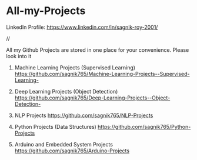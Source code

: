 # All-my-Projects

LinkedIn Profile: https://www.linkedin.com/in/sagnik-roy-2001/

//

All my Github Projects are stored in one place for your convenience. Please look into it



1. Machine Learning Projects (Supervised Learning)    https://github.com/sagnik765/Machine-Learning-Projects--Supervised-Learning-

2. Deep Learning Projects (Object Detection)    https://github.com/sagnik765/Deep-Learning-Projects--Object-Detection-

3. NLP Projects   https://github.com/sagnik765/NLP-Projects

4. Python Projects (Data Structures)    https://github.com/sagnik765/Python-Projects

5. Arduino and Embedded System Projects    https://github.com/sagnik765/Arduino-Projects

